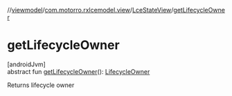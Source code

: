 //[viewmodel](../../../index.md)/[com.motorro.rxlcemodel.view](../index.md)/[LceStateView](index.md)/[getLifecycleOwner](get-lifecycle-owner.md)

# getLifecycleOwner

[androidJvm]\
abstract fun [getLifecycleOwner](get-lifecycle-owner.md)(): [LifecycleOwner](https://developer.android.com/reference/kotlin/androidx/lifecycle/LifecycleOwner.html)

Returns lifecycle owner

